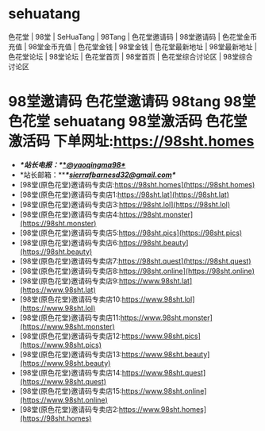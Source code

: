 # sehuatang
色花堂 | 98堂 | SeHuaTang | 98Tang | 色花堂邀请码 | 98堂邀请码 | 色花堂金币充值 | 98堂金币充值 | 色花堂金钱 | 98堂金钱 | 色花堂最新地址 | 98堂最新地址 | 色花堂论坛 | 98堂论坛 | 色花堂首页 | 98堂首页 | 色花堂综合讨论区 | 98堂综合讨论区
# 98堂邀请码 色花堂邀请码 98tang 98堂 色花堂 sehuatang 98堂激活码 色花堂激活码 下单网址:https://98sht.homes

- ***\*站长电报：\**[\**@yaoqingma98\**](https://t.me/yaoqingma98)** 
- *站长邮箱：*****\*sierrafbarnesd32@gmail.com\****
- [98堂(原色花堂)邀请码专卖店:https://98sht.homes](https://98sht.homes)
- [98堂(原色花堂)邀请码专卖店1:https://98sht.lat](https://98sht.lat)
- [98堂(原色花堂)邀请码专卖店3:https://98sht.lol](https://98sht.lol)
- [98堂(原色花堂)邀请码专卖店4:https://98sht.monster](https://98sht.monster)
- [98堂(原色花堂)邀请码专卖店5:https://98sht.pics](https://98sht.pics)
- [98堂(原色花堂)邀请码专卖店6:https://98sht.beauty](https://98sht.beauty)
- [98堂(原色花堂)邀请码专卖店7:https://98sht.quest](https://98sht.quest)
- [98堂(原色花堂)邀请码专卖店8:https://98sht.online](https://98sht.online)
- [98堂(原色花堂)邀请码专卖店9:https://www.98sht.lat](https://www.98sht.lat)
- [98堂(原色花堂)邀请码专卖店10:https://www.98sht.lol](https://www.98sht.lol)
- [98堂(原色花堂)邀请码专卖店11:https://www.98sht.monster](https://www.98sht.monster)
- [98堂(原色花堂)邀请码专卖店12:https://www.98sht.pics](https://www.98sht.pics)
- [98堂(原色花堂)邀请码专卖店13:https://www.98sht.beauty](https://www.98sht.beauty)
- [98堂(原色花堂)邀请码专卖店14:https://www.98sht.quest](https://www.98sht.quest)
- [98堂(原色花堂)邀请码专卖店15:https://www.98sht.online](https://www.98sht.online)
- [98堂(原色花堂)邀请码专卖店2:https://www.98sht.homes](https://98sht.homes)
